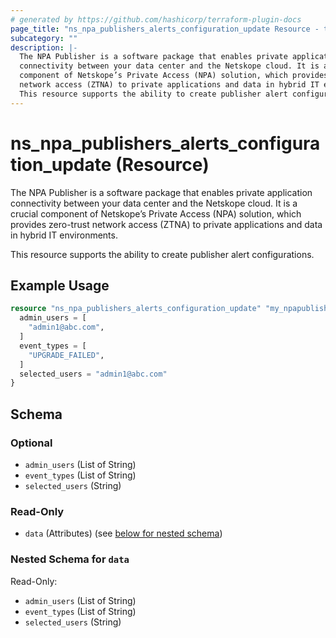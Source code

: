 ```yaml
---
# generated by https://github.com/hashicorp/terraform-plugin-docs
page_title: "ns_npa_publishers_alerts_configuration_update Resource - terraform-provider-ns"
subcategory: ""
description: |-
  The NPA Publisher is a software package that enables private application
  connectivity between your data center and the Netskope cloud. It is a crucial
  component of Netskope’s Private Access (NPA) solution, which provides zero-trust
  network access (ZTNA) to private applications and data in hybrid IT environments.
  This resource supports the ability to create publisher alert configurations.
---
```


# ns_npa_publishers_alerts_configuration_update (Resource)

The NPA Publisher is a software package that enables private application
connectivity between your data center and the Netskope cloud. It is a crucial 
component of Netskope’s Private Access (NPA) solution, which provides zero-trust 
network access (ZTNA) to private applications and data in hybrid IT environments.

This resource supports the ability to create publisher alert configurations.

## Example Usage

```terraform
resource "ns_npa_publishers_alerts_configuration_update" "my_npapublishersalertsconfigurationupdate" {
  admin_users = [
    "admin1@abc.com",
  ]
  event_types = [
    "UPGRADE_FAILED",
  ]
  selected_users = "admin1@abc.com"
}
```

<!-- schema generated by tfplugindocs -->
## Schema

### Optional

- `admin_users` (List of String)
- `event_types` (List of String)
- `selected_users` (String)

### Read-Only

- `data` (Attributes) (see [below for nested schema](#nestedatt--data))

<a id="nestedatt--data"></a>
### Nested Schema for `data`

Read-Only:

- `admin_users` (List of String)
- `event_types` (List of String)
- `selected_users` (String)


